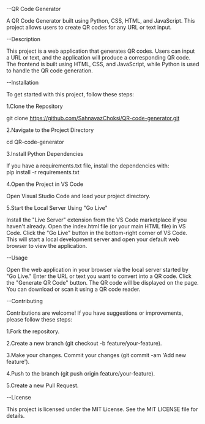 --QR Code Generator 

A QR Code Generator built using Python, CSS, HTML, and JavaScript. 
This project allows users to create QR codes for any URL or text input.  

--Description 

This project is a web application that generates QR codes. 
Users can input a URL or text, and the application will produce a corresponding QR code. 
The frontend is built using HTML, CSS, and JavaScript, while Python is used to handle the QR code generation.  

--Installation 

To get started with this project, follow these steps:  

1.Clone the Repository

git clone https://github.com/SahnavazChoksi/QR-code-generator.git 

2.Navigate to the Project Directory  

cd QR-code-generator 

3.Install Python Dependencies  

If you have a requirements.txt file, install the dependencies with:  
pip install -r requirements.txt 

4.Open the Project in VS Code 

Open Visual Studio Code and load your project directory.  

5.Start the Local Server Using "Go Live"  

Install the "Live Server" extension from the VS Code marketplace if you haven't already. 
Open the index.html file (or your main HTML file) in VS Code. Click the "Go Live" button in the bottom-right corner of VS Code. 
This will start a local development server and open your default web browser to view the application. 

--Usage 

Open the web application in your browser via the local server started by "Go Live." 
Enter the URL or text you want to convert into a QR code. Click the "Generate QR Code" button. 
The QR code will be displayed on the page. You can download or scan it using a QR code reader. 

--Contributing 

Contributions are welcome! If you have suggestions or improvements, please follow these steps:  

1.Fork the repository. 

2.Create a new branch (git checkout -b feature/your-feature). 

3.Make your changes. Commit your changes (git commit -am 'Add new feature'). 

4.Push to the branch (git push origin feature/your-feature). 

5.Create a new Pull Request. 

--License

This project is licensed under the MIT License. See the MIT LICENSE file for details.


